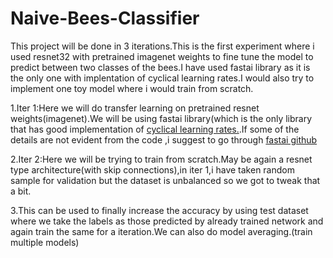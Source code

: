 # Naive-Bees-Classifier
This project will be done in 3 iterations.This is the first experiment where i used resnet32 with pretrained imagenet weights to fine tune the model to predict between two classes of the bees.I have used fastai library as it is the only one with implentation of cyclical learning rates.I would also try to implement one toy model where i would train from scratch.

1.Iter 1:Here we will do transfer learning on pretrained resnet weights(imagenet).We will be using fastai library(which is the only library that has good implementation of [cyclical learning rates.](https://arxiv.org/abs/1506.01186).If some of the details are not evident from the code ,i suggest to go through [fastai github](https://github.com/fastai/fastai/tree/master/fastai)

2.Iter 2:Here we will be trying to train from scratch.May be again a resnet type architecture(with skip connections),in iter 1,i have taken random sample for validation but the dataset is unbalanced so we got to tweak that a bit.

3.This can be used to finally increase the accuracy by using test dataset where we take the labels as those predicted by  already trained network and again train the same for a iteration.We can also do model averaging.(train multiple models)
